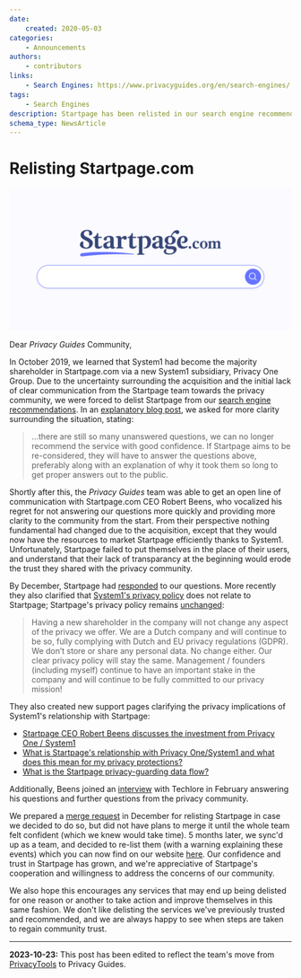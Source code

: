 ```yaml
---
date:
    created: 2020-05-03
categories:
    - Announcements
authors:
    - contributors
links:
    - Search Engines: https://www.privacyguides.org/en/search-engines/
tags:
    - Search Engines
description: Startpage has been relisted in our search engine recommendations following their open communications with the Privacy Guides community.
schema_type: NewsArticle
---
```

# Relisting Startpage.com

!["Relisting Startpage" cover image](../assets/images/relisting-startpage/cover.png)

Dear *Privacy Guides* Community,

In October 2019, we learned that System1 had become the majority shareholder in Startpage.com via a new System1 subsidiary, Privacy One Group. Due to the uncertainty surrounding the acquisition and the initial lack of clear communication from the Startpage team towards the privacy community, we were forced to delist Startpage from our [search engine recommendations](https://www.privacyguides.org/en/search-engines/).<!-- more --> In an [explanatory blog post](delisting-startpage.md), we asked for more clarity surrounding the situation, stating:

> ...there are still so many unanswered questions, we can no longer recommend the service with good confidence. If Startpage aims to be re-considered, they will have to answer the questions above, preferably along with an explanation of why it took them so long to get proper answers out to the public.

Shortly after this, the *Privacy Guides* team was able to get an open line of communication with Startpage.com CEO Robert Beens, who vocalized his regret for not answering our questions more quickly and providing more clarity to the community from the start. From their perspective nothing fundamental had changed due to the acquisition, except that they would now have the resources to market Startpage efficiently thanks to System1. Unfortunately, Startpage failed to put themselves in the place of their users, and understand that their lack of transparancy at the beginning would erode the trust they shared with the privacy community.

By December, Startpage had [responded](https://code.privacyguides.dev/privacyguides/privacytools.io/issues/1562#issue-737) to our questions. More recently they also clarified that [System1's privacy policy](https://web.archive.org/web/20201110100140/https://system1.com/terms/privacy-policy) does not relate to Startpage; Startpage's privacy policy remains [unchanged](https://web.archive.org/web/20201110100140/https://www.startpage.com/en/privacy-policy/):

> Having a new shareholder in the company will not change any aspect of the privacy we offer. We are a Dutch company and will continue to be so, fully complying with Dutch and EU privacy regulations (GDPR). We don’t store or share any personal data. No change either. Our clear privacy policy will stay the same. Management / founders (including myself) continue to have an important stake in the company and will continue to be fully committed to our privacy mission!

They also created new support pages clarifying the privacy implications of System1's relationship with Startpage:

- [Startpage CEO Robert Beens discusses the investment from Privacy One / System1](https://web.archive.org/web/20201110100140/https://support.startpage.com/index.php?/Knowledgebase/Article/View/1277/0/startpage-ceo-robert-beens-discusses-the-investment-from-privacy-one--system1)
- [What is Startpage's relationship with Privacy One/System1 and what does this mean for my privacy protections?](https://web.archive.org/web/20201110100140/https://support.startpage.com/index.php?/Knowledgebase/Article/View/1275/0/what-is-startpages-relationship-with-privacy-onesystem1-and-what-does-this-mean-for-my-privacy-protections)
- [What is the Startpage privacy-guarding data flow?](https://web.archive.org/web/20201110100140/https://support.startpage.com/index.php?/Knowledgebase/Article/View/1276/0/what-is-the-startpage-privacy-guarding-data-flow)

Additionally, Beens joined an [interview](https://invidio.us/watch?v=h-3fW0w2ayg) with Techlore in February answering his questions and further questions from the privacy community.

We prepared a [merge request](https://code.privacyguides.dev/privacyguides/privacytools.io/pulls/1592) in December for relisting Startpage in case we decided to do so, but did not have plans to merge it until the whole team felt confident (which we knew would take time). 5 months later, we sync'd up as a team, and decided to re-list them (with a warning explaining these events) which you can now find on our website [here](https://web.archive.org/web/20201110100140/https://www.privacytools.io/providers/search-engines). Our confidence and trust in Startpage has grown, and we're appreciative of Startpage's cooperation and willingness to address the concerns of our community.

We also hope this encourages any services that may end up being delisted for one reason or another to take action and improve themselves in this same fashion. We don't like delisting the services we've previously trusted and recommended, and we are always happy to see when steps are taken to regain community trust.

---

**2023-10-23:** This post has been edited to reflect the team's move from [PrivacyTools](https://www.privacyguides.org/en/about/privacytools/) to Privacy Guides.
